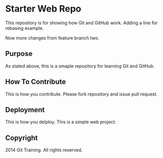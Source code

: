 # Starter Web Repo

This repository is for showing how Git and GitHub work. Adding a line for rebasing example.

Now more changes from feature branch two.

## Purpose

As stated above, this is a smaple repository for learning Git and GitHub.

## How To Contribute

This is how you contribute. Please fork repository and issue pull request.

## Deployment

This is how you delploy. This is a simple web project.

## Copyright

2014 Git Training. All rights reserved.